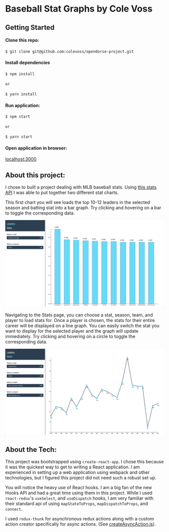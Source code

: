 # Baseball Stat Graphs by Cole Voss

## Getting Started

#### Clone this repo:

```
$ git clone git@github.com:colevoss/opendorse-project.git
```

#### Install dependencies

```
$ npm install

or

$ yarn install
```

#### Run application:

```
$ npm start

or

$ yarn start
```

#### Open application in browser:

[localhost:3000](http://localhost:3000)

## About this project:

I chose to built a project dealing with MLB baseball stats. Using [this stats API](https://appac.github.io/mlb-data-api-docs/) I was able to put together two different stat charts.

This first chart you will see loads the top 10-12 leaders in the selected season and batting stat into a bar graph. Try clicking and hovering on a bar to toggle the corresponding data.

![Leaders](images/leaders.png)

Navigating to the Stats page, you can choose a stat, season, team, and player to load stats for. Once a player is chosen, the stats for their entire career will be displayed on a line graph. You can easily switch the stat you want to display for the selected player and the graph will update immediately. Try clicking and hovering on a circle to toggle the corresponding data.

![Leaders](images/stats.png)

## About the Tech:

This project was bootstrapped using `create-react-app`. I chose this because it was the quickest way to get to writing a React application. I am experienced in setting up a web application using webpack and other technologies, but I figured this project did not need such a robust set up.

You will notice the heavy use of React hooks. I am a big fan of the new Hooks API and had a great time using them in this project. While I used `react-redux`'s `useSelect`, and `useDispatch` hooks, I am very familiar with their standard api of using `mapStateToProps`, `mapDispatchToProps`, and `connect`.

I used `redux-thunk` for asynchronous redux actions along with a custom action creator specifically for async actions. (See [createAsyncAction.js](src/state/createAsyncAction.js)).
